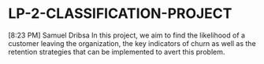 # LP-2-CLASSIFICATION-PROJECT
[8:23 PM] Samuel Dribsa In this project, we aim to find the likelihood of a customer leaving the organization, the key indicators of churn as well as the retention strategies that can be implemented to avert this problem.
